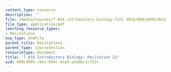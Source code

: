 ```yaml
---
content_type: resource
description: ''
file: /media/courses/7-016-introductory-biology-fall-2018/009c4095c8e2084cdaa9a2ebbc1c732c_MIT7_016F18rec22.pdf
file_type: application/pdf
learning_resource_types:
- Recitations
ocw_type: OCWFile
parent_title: Recitations
parent_type: CourseSection
resourcetype: Document
title: '7.016 Introductory Biology: Recitation 22'
uid: 009c4095-c8e2-084c-daa9-a2ebbc1c732c
---
```

